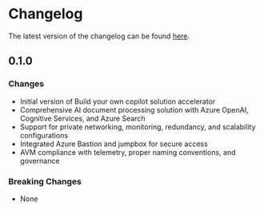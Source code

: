 # Changelog

The latest version of the changelog can be found [here](https://github.com/Azure/bicep-registry-modules/blob/main/avm/ptn/sa/build-your-own-copilot/CHANGELOG.md).

## 0.1.0

### Changes

- Initial version of Build your own copilot solution accelerator
- Comprehensive AI document processing solution with Azure OpenAI, Cognitive Services, and Azure Search
- Support for private networking, monitoring, redundancy, and scalability configurations
- Integrated Azure Bastion and jumpbox for secure access
- AVM compliance with telemetry, proper naming conventions, and governance

### Breaking Changes

- None
